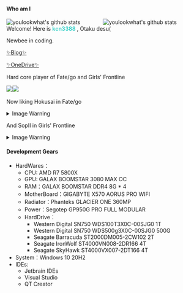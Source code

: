 ####  Who am I

<img align="right" alt="youlookwhat's github stats" width="50%" src="https://github-readme-stats.vercel.app/api?username=kcn3388&show_icons=true&theme=vue&hide_border=true">
<img align="right" alt="youlookwhat's github stats" width="50%" src="https://github-readme-stats.vercel.app/api/top-langs/?username=kcn3388&theme=vue&layout=compact&hide_border=true">

Welcome! Here is <b style="color: #42d2ca"> **kcn3388** </b>, Otaku desu(

Newbee in coding.

[✨Blog✨](https://obsidian.kcn3388.club)

[✨OneDrive✨](https://onedrive.kcn3388.club)

Hard core player of Fate/go and Girls' Frontline

<img width="50px" src="https://user-images.githubusercontent.com/25716090/125243258-6e110580-e320-11eb-9d16-946f5f5a988e.png"><img width="50px" src="https://user-images.githubusercontent.com/25716090/125243290-779a6d80-e320-11eb-9df2-2a30e29476c5.png">

Now liking Hokusai in Fate/go

<!-- ![image](https://user-images.githubusercontent.com/25716090/125243258-6e110580-e320-11eb-9d16-946f5f5a988e.png) -->

<details>
  <summary>Image Warning</summary>
  
  ![](./北斋.jpg)
  
</details>

And SopII in Girls' Frontline

<!-- ![image](https://user-images.githubusercontent.com/25716090/125243290-779a6d80-e320-11eb-9df2-2a30e29476c5.png) -->

<details>
  <summary>Image Warning</summary>
  
  ![](./sop.jpg)
  
  ![](./sopjr.jpg)
  
</details>

#### Development Gears

+ HardWares：
  + CPU: AMD R7 5800X
  + GPU: GALAX BOOMSTAR 3080 MAX OC
  + RAM：GALAX BOOMSTAR DDR4 8G * 4
  + MotherBoard：GIGABYTE X570 AORUS PRO WIFI
  + Radiator：Phanteks GLACIER ONE 360MP
  + Power：Segotep GP950G PRO FULL MODULAR
  + HardDrive：
    + Western Digital SN750 WDS100T3X0C-00SJG0 1T
    + Western Digital SN750 WDS500g3X0C-00SJG0 500G
    + Seagate Barracuda ST2000DM005-2CW102 2T
    + Seagate IronWolf ST4000VN008-2DR166 4T
    + Seagate SkyHawk ST4000VX007-2DT166 4T
+ System：Windows 10 20H2
+ IDEs: 
  + Jetbrain IDEs
  + Visual Studio
  + QT Creator

<!--
**kcn3388/kcn3388** is a ✨ _special_ ✨ repository because its `README.md` (this file) appears on your GitHub profile.

Here are some ideas to get you started:

- 🔭 I’m currently working on ...
- 🌱 I’m currently learning ...
- 👯 I’m looking to collaborate on ...
- 🤔 I’m looking for help with ...
- 💬 Ask me about ...
- 📫 How to reach me: ...
- 😄 Pronouns: ...
- ⚡ Fun fact: ...
-->
